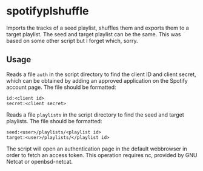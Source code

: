 # spotifyplshuffle
Imports the tracks of a seed playlist, shuffles them and exports them to a target playlist. The seed and target playlist can be the same.
This was based on some other script but I forget which, sorry.

## Usage
Reads a file `auth` in the script directory to find the client ID and client secret, which can be obtained by adding an approved application on the Spotify account page. The file should be formatted:
```
id:<client id>
secret:<client secret>
```
Reads a file `playlists` in the script directory to find the seed and target playlists. The file should be formatted:
```
seed:<user>/playlists/<playlist id>
target:<user>/playlists/</playlist id>
```

The script will open an authentication page in the default webbrowser in order to fetch an access token. This operation requires nc, provided by GNU Netcat or openbsd-netcat.
